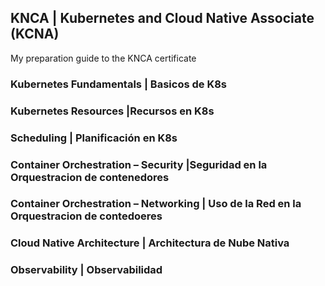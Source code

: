 ## KNCA | Kubernetes and Cloud Native Associate (KCNA)
My preparation guide to the KNCA certificate

### Kubernetes Fundamentals | Basicos de K8s

### Kubernetes Resources |Recursos en K8s

### Scheduling | Planificación en K8s

### Container Orchestration – Security |Seguridad en la Orquestracion de contenedores

### Container Orchestration – Networking | Uso de la Red en la Orquestracion de contedoeres

### Cloud Native Architecture | Architectura de Nube Nativa
### Observability | Observabilidad






